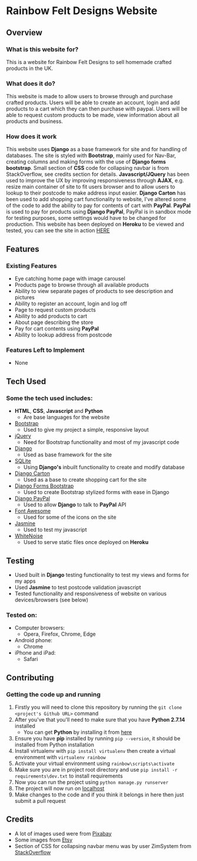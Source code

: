 # Rainbow Felt Designs Website

## Overview

### What is this website for?

This is a website for Rainbow Felt Designs to sell homemade crafted products in the UK.

### What does it do?

This website is made to allow users to browse through and purchase crafted products. Users will be able to create an
account, login and add products to a cart which they can then purchase with paypal. Users will be able to request
custom products to be made, view information about all products and business.

### How does it work

This website uses **Django** as a base framework for site and for handling of databases. The site is styled with
**Bootstrap**, mainly used for Nav-Bar, creating columns and making forms with the use of **Django forms bootstrap**. 
Small section of **CSS** code for collapsing navbar is from StackOverflow, see credits section for details.
**Javascript/JQuery** has been used to improve the UX by improving responsiveness through **AJAX**, e.g. resize main
container of site to fit users browser and to allow users to lookup to their postcode to make address input easier.
**Django Carton** has been used to add shopping cart functionality to website, I've altered some of the code to add the
ability to pay for contents of cart with **PayPal**. **PayPal** is used to pay for products using **Django PayPal**,
PayPal is in sandbox mode for testing purposes, some settings would have to be changed for production. This website has
been deployed on **Heroku** to be viewed and tested, you can see the site in action
[HERE](https://rainbow-felt-designs.herokuapp.com)

## Features

### Existing Features
- Eye catching home page with image carousel
- Products page to browse through all available products
- Ability to view separate pages of products to see description and pictures
- Ability to register an account, login and log off
- Page to request custom products
- Ability to add products to cart
- About page describing the store
- Pay for cart contents using **PayPal**
- Ability to lookup address from postcode

### Features Left to Implement
- None

## Tech Used

### Some the tech used includes:
- **HTML**, **CSS**, **Javascript** and **Python**
    - Are base languages for the website
- [Bootstrap](http://getbootstrap.com/)
    - Used to give my project a simple, responsive layout
- [jQuery](https://jquery.com)
	- Need for Bootstrap functionality and most of my javascript code
- [Django](https://www.djangoproject.com)
    - Used as base framework for the site
- [SQLite](https://www.sqlite.org)
    - Using **Django's** inbuilt functionality to create and modify database
- [Django Carton](https://github.com/lazybird/django-carton)
	- Used as a base to create shopping cart for the site
- [Django Forms Bootstrap](https://github.com/pinax/django-forms-bootstrap)
	- Used to create Bootstrap stylized forms with ease in Django
- [Django PayPal](https://github.com/spookylukey/django-paypal)
    - Used to allow **Django** to talk to **PayPal** API
- [Font Awesome](http://fontawesome.io)
	- Used for some of the icons on the site
- [Jasmine](https://jasmine.github.io)
    - Used to test my javascript
- [WhiteNoise](http://whitenoise.evans.io/en/stable/)
    - Used to serve static files once deployed on **Heroku**

## Testing
- Used built in **Django** testing functionality to test my views and forms for my apps
- Used **Jasmine** to test postcode validation javascript
- Tested functionality and responsiveness of website on various devices/browsers (see below)

### Tested on:
- Computer browsers:
    - Opera, Firefox, Chrome, Edge
- Android phone:
    - Chrome
- iPhone and iPad:
    - Safari

## Contributing

### Getting the code up and running
1. Firstly you will need to clone this repository by running the ```git clone <project's Github URL>``` command
2. After you've that you'll need to make sure that you have **Python 2.7.14** installed
    - You can get **Python** by installing it from [here](https://www.python.org/downloads/release/python-2714/)
3. Ensure you have **pip** installed by running ```pip --version```, it should be installed from Python installation
4. Install virtualenv with ```pip install virtualenv``` then create a virtual environment with ```virtualenv rainbow```
5. Activate your virtual environment using ```rainbow\scripts\activate```
6. Make sure you are in project root directory and use ```pip install -r requirements\dev.txt``` to install requirements
7. Now you can run the project using ```python manage.py runserver```
8. The project will now run on [localhost](http://127.0.0.1:8000)
9. Make changes to the code and if you think it belongs in here then just submit a pull request

## Credits
- A lot of images used were from [Pixabay](https://pixabay.com)
- Some images from [Etsy](https://www.etsy.com/uk/)
- Section of CSS for collapsing navbar menu was by user ZimSystem from [StackOverflow](https://stackoverflow.com/a/36289507)